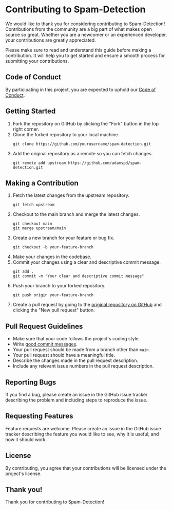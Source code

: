 # Contributing to Spam-Detection

We would like to thank you for considering contributing to Spam-Detection! Contributions from the community are a big
part of what makes open source so great. Whether you are a newcomer or an experienced developer, your contributions are
greatly appreciated.

Please make sure to read and understand this guide before making a contribution. It will help you to get started and
ensure a smooth process for submitting your contributions.

## Code of Conduct

By participating in this project, you are expected to uphold our [Code of Conduct](./CODE_OF_CONDUCT.md).

## Getting Started

1. Fork the repository on GitHub by clicking the "Fork" button in the top right corner.
2. Clone the forked repository to your local machine.
    ```
    git clone https://github.com/yourusername/spam-detection.git
    ```
3. Add the original repository as a remote so you can fetch changes.
    ```
    git remote add upstream https://github.com/adamspd/spam-detection.git
    ```

## Making a Contribution

1. Fetch the latest changes from the upstream repository.
    ```
    git fetch upstream
    ```
2. Checkout to the main branch and merge the latest changes.
    ```
    git checkout main
    git merge upstream/main
    ```
3. Create a new branch for your feature or bug fix.
    ```
    git checkout -b your-feature-branch
    ```
4. Make your changes in the codebase.
5. Commit your changes using a clear and descriptive commit message.
    ```
    git add .
    git commit -m "Your clear and descriptive commit message"
    ```
6. Push your branch to your forked repository.
    ```
    git push origin your-feature-branch
    ```
7. Create a pull request by going to the [original repository on GitHub](https://github.com/adamspd/spam-detection) and
   clicking the "New pull request" button.

## Pull Request Guidelines

- Make sure that your code follows the project's coding style.
- Write [good commit messages](https://chris.beams.io/posts/git-commit/).
- Your pull request should be made from a branch other than `main`.
- Your pull request should have a meaningful title.
- Describe the changes made in the pull request description.
- Include any relevant issue numbers in the pull request description.

## Reporting Bugs

If you find a bug, please create an issue in the GitHub issue tracker describing the problem and including steps to
reproduce the issue.

## Requesting Features

Feature requests are welcome. Please create an issue in the GitHub issue tracker describing the feature you would like
to see, why it is useful, and how it should work.

## License

By contributing, you agree that your contributions will be licensed under the project's license.

## Thank you!

Thank you for contributing to Spam-Detection!
